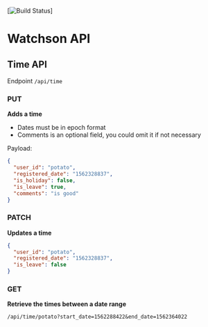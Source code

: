 [![Build Status](https://travis-ci.org/watchson/api.svg?branch=master)]
<br />

# Watchson API

## Time API
Endpoint `/api/time`

### PUT
**Adds a time**

* Dates must be in epoch format
* Comments is an optional field, you could omit it if not necessary

Payload:

```JSON
{
  "user_id": "potato",
  "registered_date": "1562328837",
  "is_holiday": false,
  "is_leave": true,
  "comments": "is good"
}
```

### PATCH
**Updates a time**

```JSON
{
  "user_id": "potato",
  "registered_date": "1562328837",
  "is_leave": false
}
```

### GET
**Retrieve the times between a date range**

`/api/time/potato?start_date=1562288422&end_date=1562364022`